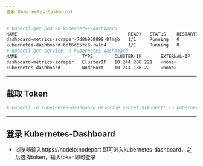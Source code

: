 ```yaml
---
查看 Kubernetes-Dashboard
---
```


```bash
# kubectl get pod -n kubernetes-dashboard
NAME                                         READY   STATUS    RESTARTS   AGE
dashboard-metrics-scraper-7d8b968899-8lmjb   1/1     Running   0          11h
kubernetes-dashboard-6df6d55fc6-rwln4        1/1     Running   0          11h
# kubectl get service -n kubernetes-dashboard
NAME                        TYPE        CLUSTER-IP       EXTERNAL-IP   PORT(S)         AGE
dashboard-metrics-scraper   ClusterIP   10.244.208.221   <none>        8000/TCP        12h
kubernetes-dashboard        NodePort    10.244.186.22    <none>        443:38443/TCP   12h
```

---
截取 Token
---

```bash
# kubectl -n kubernetes-dashboard describe secret $(kubectl -n kubernetes-dashboard get secret | grep admin | awk '{print $1}')
```

---
登录 Kubernetes-Dashboard
---
+ 浏览器输入https://nodeip:nodeport 即可进入kubernetes-dashboard，之后选择token，输入token即可登录
